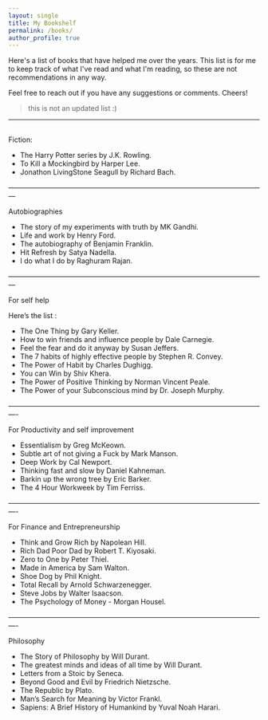 ```yaml
---
layout: single
title: My Bookshelf 
permalink: /books/
author_profile: true
---
```


Here's a list of books that have helped me over the years. This list is for me to keep track of what I've read and what I'm reading, so these are not recommendations in any way. 

Feel free to reach out if you have any suggestions or comments. Cheers! 

> this is not an updated list :)

--- 
<br>
Fiction: 

- The Harry Potter series by J.K. Rowling.
- To Kill a Mockingbird by Harper Lee.
- Jonathon LivingStone Seagull by Richard Bach. 

—————————————————————————————————————

Autobiographies

- The story of my experiments with truth by MK Gandhi.
- Life and work by Henry Ford.
- The autobiography of Benjamin Franklin.
- Hit Refresh by Satya Nadella.
- I do what I do by Raghuram Rajan.

—————————————————————————————————————

For self help 

Here’s the list :

- The One Thing by Gary Keller.
- How to win friends and influence people by Dale Carnegie.
- Feel the fear and do it anyway by Susan Jeffers.
- The 7 habits of highly effective people by Stephen R. Convey.
- The Power of Habit by Charles Dughigg.
- You can Win by Shiv Khera.
- The Power of Positive Thinking by Norman Vincent Peale.
- The Power of your Subconscious mind by Dr. Joseph Murphy.

—————————————————————————————————————-

For Productivity and self improvement
- Essentialism by Greg McKeown.
- Subtle art of not giving a Fuck by Mark Manson.
- Deep Work by Cal Newport.
- Thinking fast and slow by Daniel Kahneman. 
- Barkin up the wrong tree by Eric Barker.
- The 4 Hour Workweek by Tim Ferriss.

—————————————————————————————————————-

For Finance and Entrepreneurship

- Think and Grow Rich by Napolean Hill.
- Rich Dad Poor Dad by Robert T. Kiyosaki.
- Zero to One by Peter Thiel. 
- Made in America by Sam Walton. 
- Shoe Dog by Phil Knight.
- Total Recall by Arnold Schwarzenegger.
- Steve Jobs by Walter Isaacson.
- The Psychology of Money - Morgan Housel.

—————————————————————————————————————-

Philosophy 

- The Story of Philosophy by Will Durant. 
- The greatest minds and ideas of all time by Will Durant. 
- Letters from a Stoic by Seneca. 
- Beyond Good and Evil by Friedrich Nietzsche.
- The Republic by Plato. 
- Man’s Search for Meaning by Victor Frankl.
- Sapiens: A Brief History of Humankind by Yuval Noah Harari.